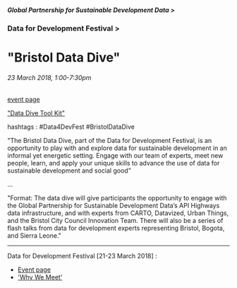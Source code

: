 ##### Global Partnership for Sustainable Development Data >
### Data for Development Festival >
# "Bristol Data Dive"
###### 23 March 2018, 1:00-7:30pm



[event page](http://www.data4sdgs.org/news/bristol-data-dive)

["Data Dive Tool Kit"](https://docs.google.com/document/d/1hMf09ZC892o3yZCgCd64l6i92M5lVGxmOLLk7JZDYk0/edit)

hashtags : #Data4DevFest #BristolDataDive

"The Bristol Data Dive, part of the Data for Development Festival, is an opportunity to play with and explore data for sustainable development in an informal yet energetic setting. Engage with our team of experts, meet new people, learn, and apply your unique skills to advance the use of data for sustainable development and social good"

...

"Format: The data dive will give participants the opportunity to engage with the Global Partnership for Sustainable Development Data’s API Highways data infrastructure, and with experts from CARTO, Datavized, Urban Things, and the Bristol City Council Innovation Team. There will also be a series of flash talks from data for development experts representing Bristol, Bogota, and Sierra Leone."

---
Data for Development Festival [21-23 March 2018] :

* [Event page](http://www.data4sdgs.org/news/data-development-festival)
* ['Why We Meet'](http://www.data4sdgs.org/news/thoughts-ahead-data-development-festival-why-we-meet)